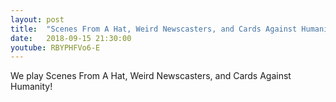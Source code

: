 ```yaml
---
layout: post
title:  "Scenes From A Hat, Weird Newscasters, and Cards Against Humanity"
date:   2018-09-15 21:30:00
youtube: RBYPHFVo6-E
---
```


We play Scenes From A Hat, Weird Newscasters, and Cards Against Humanity!
